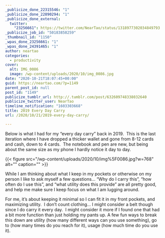 ```yaml
---
_publicize_done_22315546: "1"
_publicize_done_22890294: "1"
_publicize_done_external:
  twitter:
    "23256661": https://twitter.com/NearTao/status/1318977302034849793
_publicize_job_id: "50183858259"
_thumbnail_id: "1150"
_wpas_done_23256661: "1"
_wpas_done_24391465: "1"
author: neartao
categories:
  - productivity
cover:
  alt: IMG_0086
  image: /wp-content/uploads/2020/10/img_0086.jpg
date: "2020-10-21T18:07:45+00:00"
guid: https://neartao.com/?p=1149
parent_post_id: null
post_id: "1149"
publicize_tumblr_url: http://.tumblr.com/post/632609748338032640
publicize_twitter_user: NearTao
timeline_notification: "1603303668"
title: 2019 Every Day Carry
url: /2020/10/21/2019-every-day-carry/

---
```

Below is what I had for my “every day carry” back in 2019.  This is the last iteration where I have dropped a thicker wallet and gone from 8-12 cards and cash, down to 4 cards.  The notebook and pen are new, but being about the same size as my phone I hardly notice it day to day.

{{< figure src="/wp-content/uploads/2020/10/img%5F0086.jpg?w=768" alt="" caption="" >}}

While I am thinking about what I keep in my pockets or otherwise on my person I like to ask myself a few questions... “Why do I carry this”, “how often do I use this”, and “what utility does this provide” are all pretty good, and help me make sure I keep focus on what I am lugging around.

For me, it’s about keeping it minimal so I can fit it in my front pockets, and maximizing utility.  I don’t count clothing... I might consider a belt though since I do carry it every day.  I might consider it more if I found one that had a bit more function than just holding my pants up. A few fun ways to break this down are utility (how many different ways can you use something), go to (how many times do you reach for it), usage (how much time do you use it).
